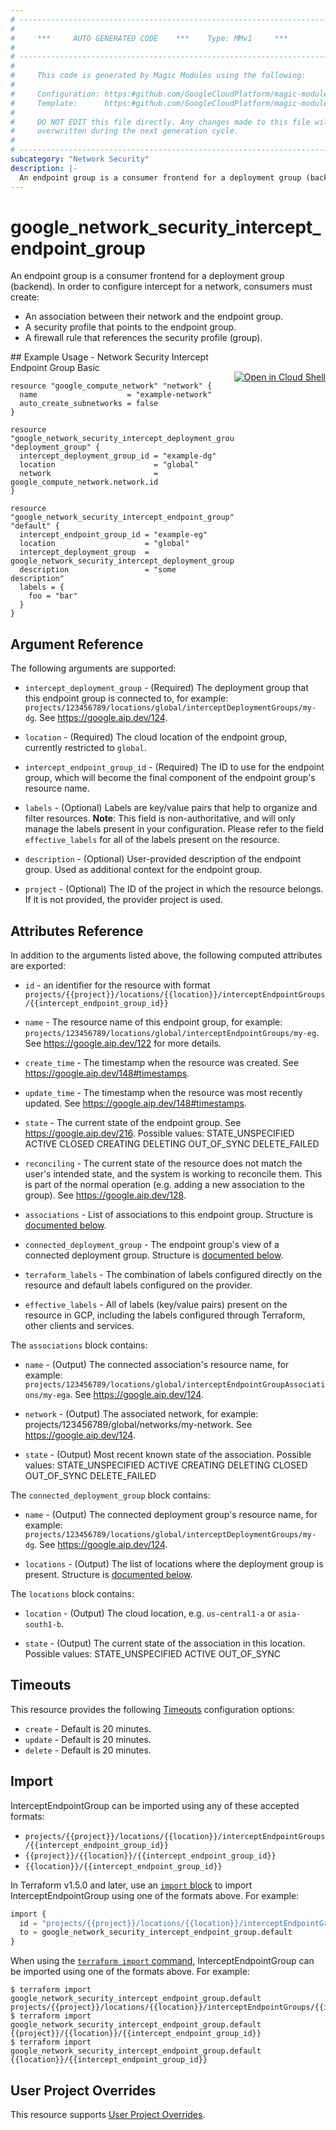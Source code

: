 ```yaml
---
# ----------------------------------------------------------------------------
#
#     ***     AUTO GENERATED CODE    ***    Type: MMv1     ***
#
# ----------------------------------------------------------------------------
#
#     This code is generated by Magic Modules using the following:
#
#     Configuration: https:#github.com/GoogleCloudPlatform/magic-modules/tree/main/mmv1/products/networksecurity/InterceptEndpointGroup.yaml
#     Template:      https:#github.com/GoogleCloudPlatform/magic-modules/tree/main/mmv1/templates/terraform/resource.html.markdown.tmpl
#
#     DO NOT EDIT this file directly. Any changes made to this file will be
#     overwritten during the next generation cycle.
#
# ----------------------------------------------------------------------------
subcategory: "Network Security"
description: |-
  An endpoint group is a consumer frontend for a deployment group (backend).
---
```


# google_network_security_intercept_endpoint_group

An endpoint group is a consumer frontend for a deployment group (backend).
In order to configure intercept for a network, consumers must create:
- An association between their network and the endpoint group.
- A security profile that points to the endpoint group.
- A firewall rule that references the security profile (group).



<div class = "oics-button" style="float: right; margin: 0 0 -15px">
  <a href="https://console.cloud.google.com/cloudshell/open?cloudshell_git_repo=https%3A%2F%2Fgithub.com%2Fterraform-google-modules%2Fdocs-examples.git&cloudshell_image=gcr.io%2Fcloudshell-images%2Fcloudshell%3Alatest&cloudshell_print=.%2Fmotd&cloudshell_tutorial=.%2Ftutorial.md&cloudshell_working_dir=network_security_intercept_endpoint_group_basic&open_in_editor=main.tf" target="_blank">
    <img alt="Open in Cloud Shell" src="//gstatic.com/cloudssh/images/open-btn.svg" style="max-height: 44px; margin: 32px auto; max-width: 100%;">
  </a>
</div>
## Example Usage - Network Security Intercept Endpoint Group Basic


```hcl
resource "google_compute_network" "network" {
  name                    = "example-network"
  auto_create_subnetworks = false
}

resource "google_network_security_intercept_deployment_group" "deployment_group" {
  intercept_deployment_group_id = "example-dg"
  location                      = "global"
  network                       = google_compute_network.network.id
}

resource "google_network_security_intercept_endpoint_group" "default" {
  intercept_endpoint_group_id = "example-eg"
  location                    = "global"
  intercept_deployment_group  = google_network_security_intercept_deployment_group.deployment_group.id
  description                 = "some description"
  labels = {
    foo = "bar"
  }
}
```

## Argument Reference

The following arguments are supported:


* `intercept_deployment_group` -
  (Required)
  The deployment group that this endpoint group is connected to, for example:
  `projects/123456789/locations/global/interceptDeploymentGroups/my-dg`.
  See https://google.aip.dev/124.

* `location` -
  (Required)
  The cloud location of the endpoint group, currently restricted to `global`.

* `intercept_endpoint_group_id` -
  (Required)
  The ID to use for the endpoint group, which will become the final component
  of the endpoint group's resource name.


* `labels` -
  (Optional)
  Labels are key/value pairs that help to organize and filter resources.
  **Note**: This field is non-authoritative, and will only manage the labels present in your configuration.
  Please refer to the field `effective_labels` for all of the labels present on the resource.

* `description` -
  (Optional)
  User-provided description of the endpoint group.
  Used as additional context for the endpoint group.

* `project` - (Optional) The ID of the project in which the resource belongs.
    If it is not provided, the provider project is used.



## Attributes Reference

In addition to the arguments listed above, the following computed attributes are exported:

* `id` - an identifier for the resource with format `projects/{{project}}/locations/{{location}}/interceptEndpointGroups/{{intercept_endpoint_group_id}}`

* `name` -
  The resource name of this endpoint group, for example:
  `projects/123456789/locations/global/interceptEndpointGroups/my-eg`.
  See https://google.aip.dev/122 for more details.

* `create_time` -
  The timestamp when the resource was created.
  See https://google.aip.dev/148#timestamps.

* `update_time` -
  The timestamp when the resource was most recently updated.
  See https://google.aip.dev/148#timestamps.

* `state` -
  The current state of the endpoint group.
  See https://google.aip.dev/216.
  Possible values:
  STATE_UNSPECIFIED
  ACTIVE
  CLOSED
  CREATING
  DELETING
  OUT_OF_SYNC
  DELETE_FAILED

* `reconciling` -
  The current state of the resource does not match the user's intended state,
  and the system is working to reconcile them. This is part of the normal
  operation (e.g. adding a new association to the group).
  See https://google.aip.dev/128.

* `associations` -
  List of associations to this endpoint group.
  Structure is [documented below](#nested_associations).

* `connected_deployment_group` -
  The endpoint group's view of a connected deployment group.
  Structure is [documented below](#nested_connected_deployment_group).

* `terraform_labels` -
  The combination of labels configured directly on the resource
   and default labels configured on the provider.

* `effective_labels` -
  All of labels (key/value pairs) present on the resource in GCP, including the labels configured through Terraform, other clients and services.


<a name="nested_associations"></a>The `associations` block contains:

* `name` -
  (Output)
  The connected association's resource name, for example:
  `projects/123456789/locations/global/interceptEndpointGroupAssociations/my-ega`.
  See https://google.aip.dev/124.

* `network` -
  (Output)
  The associated network, for example:
  projects/123456789/global/networks/my-network.
  See https://google.aip.dev/124.

* `state` -
  (Output)
  Most recent known state of the association.
  Possible values:
  STATE_UNSPECIFIED
  ACTIVE
  CREATING
  DELETING
  CLOSED
  OUT_OF_SYNC
  DELETE_FAILED

<a name="nested_connected_deployment_group"></a>The `connected_deployment_group` block contains:

* `name` -
  (Output)
  The connected deployment group's resource name, for example:
  `projects/123456789/locations/global/interceptDeploymentGroups/my-dg`.
  See https://google.aip.dev/124.

* `locations` -
  (Output)
  The list of locations where the deployment group is present.
  Structure is [documented below](#nested_connected_deployment_group_locations).


<a name="nested_connected_deployment_group_locations"></a>The `locations` block contains:

* `location` -
  (Output)
  The cloud location, e.g. `us-central1-a` or `asia-south1-b`.

* `state` -
  (Output)
  The current state of the association in this location.
  Possible values:
  STATE_UNSPECIFIED
  ACTIVE
  OUT_OF_SYNC

## Timeouts

This resource provides the following
[Timeouts](https://developer.hashicorp.com/terraform/plugin/sdkv2/resources/retries-and-customizable-timeouts) configuration options:

- `create` - Default is 20 minutes.
- `update` - Default is 20 minutes.
- `delete` - Default is 20 minutes.

## Import


InterceptEndpointGroup can be imported using any of these accepted formats:

* `projects/{{project}}/locations/{{location}}/interceptEndpointGroups/{{intercept_endpoint_group_id}}`
* `{{project}}/{{location}}/{{intercept_endpoint_group_id}}`
* `{{location}}/{{intercept_endpoint_group_id}}`


In Terraform v1.5.0 and later, use an [`import` block](https://developer.hashicorp.com/terraform/language/import) to import InterceptEndpointGroup using one of the formats above. For example:

```tf
import {
  id = "projects/{{project}}/locations/{{location}}/interceptEndpointGroups/{{intercept_endpoint_group_id}}"
  to = google_network_security_intercept_endpoint_group.default
}
```

When using the [`terraform import` command](https://developer.hashicorp.com/terraform/cli/commands/import), InterceptEndpointGroup can be imported using one of the formats above. For example:

```
$ terraform import google_network_security_intercept_endpoint_group.default projects/{{project}}/locations/{{location}}/interceptEndpointGroups/{{intercept_endpoint_group_id}}
$ terraform import google_network_security_intercept_endpoint_group.default {{project}}/{{location}}/{{intercept_endpoint_group_id}}
$ terraform import google_network_security_intercept_endpoint_group.default {{location}}/{{intercept_endpoint_group_id}}
```

## User Project Overrides

This resource supports [User Project Overrides](https://registry.terraform.io/providers/hashicorp/google/latest/docs/guides/provider_reference#user_project_override).
